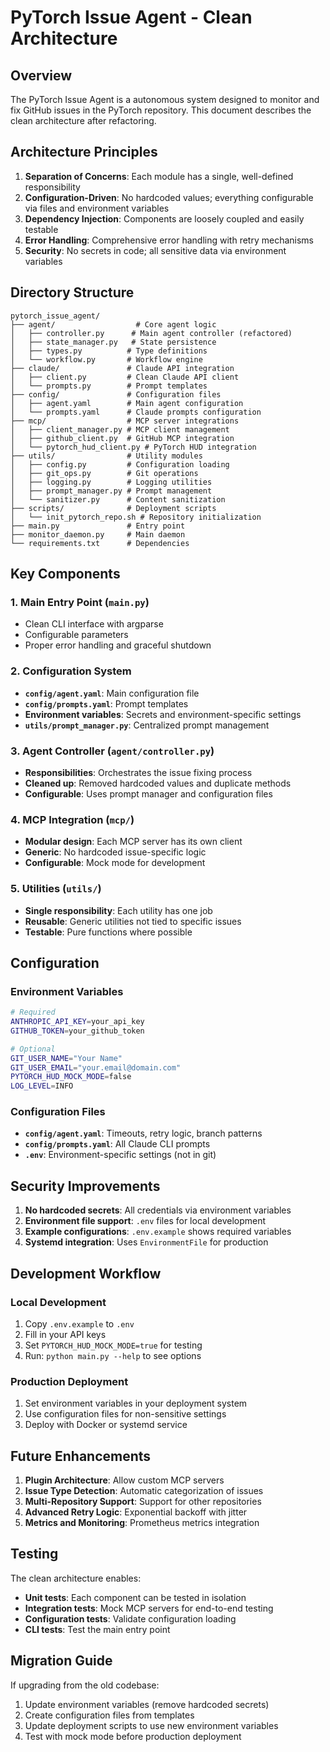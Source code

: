 # PyTorch Issue Agent - Clean Architecture

## Overview

The PyTorch Issue Agent is a autonomous system designed to monitor and fix GitHub issues in the PyTorch repository. This document describes the clean architecture after refactoring.

## Architecture Principles

1. **Separation of Concerns**: Each module has a single, well-defined responsibility
2. **Configuration-Driven**: No hardcoded values; everything configurable via files and environment variables
3. **Dependency Injection**: Components are loosely coupled and easily testable
4. **Error Handling**: Comprehensive error handling with retry mechanisms
5. **Security**: No secrets in code; all sensitive data via environment variables

## Directory Structure

```
pytorch_issue_agent/
├── agent/                  # Core agent logic
│   ├── controller.py      # Main agent controller (refactored)
│   ├── state_manager.py   # State persistence
│   ├── types.py          # Type definitions
│   └── workflow.py       # Workflow engine
├── claude/               # Claude API integration
│   ├── client.py         # Clean Claude API client
│   └── prompts.py        # Prompt templates
├── config/               # Configuration files
│   ├── agent.yaml        # Main agent configuration
│   └── prompts.yaml      # Claude prompts configuration
├── mcp/                  # MCP server integrations
│   ├── client_manager.py # MCP client management
│   ├── github_client.py  # GitHub MCP integration
│   └── pytorch_hud_client.py # PyTorch HUD integration
├── utils/                # Utility modules
│   ├── config.py         # Configuration loading
│   ├── git_ops.py        # Git operations
│   ├── logging.py        # Logging utilities
│   ├── prompt_manager.py # Prompt management
│   └── sanitizer.py      # Content sanitization
├── scripts/              # Deployment scripts
│   └── init_pytorch_repo.sh # Repository initialization
├── main.py               # Entry point
├── monitor_daemon.py     # Main daemon
└── requirements.txt      # Dependencies
```

## Key Components

### 1. Main Entry Point (`main.py`)
- Clean CLI interface with argparse
- Configurable parameters
- Proper error handling and graceful shutdown

### 2. Configuration System
- **`config/agent.yaml`**: Main configuration file
- **`config/prompts.yaml`**: Prompt templates
- **Environment variables**: Secrets and environment-specific settings
- **`utils/prompt_manager.py`**: Centralized prompt management

### 3. Agent Controller (`agent/controller.py`)
- **Responsibilities**: Orchestrates the issue fixing process
- **Cleaned up**: Removed hardcoded values and duplicate methods
- **Configurable**: Uses prompt manager and configuration files

### 4. MCP Integration (`mcp/`)
- **Modular design**: Each MCP server has its own client
- **Generic**: No hardcoded issue-specific logic
- **Configurable**: Mock mode for development

### 5. Utilities (`utils/`)
- **Single responsibility**: Each utility has one job
- **Reusable**: Generic utilities not tied to specific issues
- **Testable**: Pure functions where possible

## Configuration

### Environment Variables
```bash
# Required
ANTHROPIC_API_KEY=your_api_key
GITHUB_TOKEN=your_github_token

# Optional
GIT_USER_NAME="Your Name"
GIT_USER_EMAIL="your.email@domain.com"
PYTORCH_HUD_MOCK_MODE=false
LOG_LEVEL=INFO
```

### Configuration Files
- **`config/agent.yaml`**: Timeouts, retry logic, branch patterns
- **`config/prompts.yaml`**: All Claude CLI prompts
- **`.env`**: Environment-specific settings (not in git)

## Security Improvements

1. **No hardcoded secrets**: All credentials via environment variables
2. **Environment file support**: `.env` files for local development
3. **Example configurations**: `.env.example` shows required variables
4. **Systemd integration**: Uses `EnvironmentFile` for production

## Development Workflow

### Local Development
1. Copy `.env.example` to `.env`
2. Fill in your API keys
3. Set `PYTORCH_HUD_MOCK_MODE=true` for testing
4. Run: `python main.py --help` to see options

### Production Deployment
1. Set environment variables in your deployment system
2. Use configuration files for non-sensitive settings
3. Deploy with Docker or systemd service

## Future Enhancements

1. **Plugin Architecture**: Allow custom MCP servers
2. **Issue Type Detection**: Automatic categorization of issues
3. **Multi-Repository Support**: Support for other repositories
4. **Advanced Retry Logic**: Exponential backoff with jitter
5. **Metrics and Monitoring**: Prometheus metrics integration

## Testing

The clean architecture enables:
- **Unit tests**: Each component can be tested in isolation
- **Integration tests**: Mock MCP servers for end-to-end testing
- **Configuration tests**: Validate configuration loading
- **CLI tests**: Test the main entry point

## Migration Guide

If upgrading from the old codebase:
1. Update environment variables (remove hardcoded secrets)
2. Create configuration files from templates
3. Update deployment scripts to use new environment variables
4. Test with mock mode before production deployment